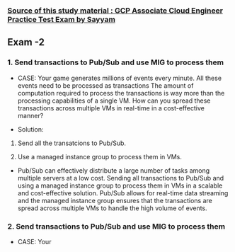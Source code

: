 ### [Source of this study material : GCP Associate Cloud Engineer Practice Test Exam by Sayyam](https://www.udemy.com/course/latest-gcp-ace-google-associate-cloud-engineer-practice-exams-tests)


## Exam -2

### 1. Send transactions to Pub/Sub and use MIG to process them

- CASE: Your game generates millions of events every minute. All these events need to be processed as transactions The amount of computation required to process the transactions is way more than the processing capabilities of a single VM. How can you spread these transactions across multiple VMs in real-time in a cost-effective manner?


- Solution: 

1. Send all the transatcions to Pub/Sub.

2. Use a managed instance group to process them in VMs. 


- Pub/Sub can effectively distribute a large number of tasks among multiple servers at a low cost. Sending all transactions to Pub/Sub and using a managed instance group to process them in VMs in a scalable and cost-effective solution. Pub/Sub allows for real-time data streaming and the managed instance group ensures that the transactions are spread across multiple VMs to handle the high volume of events.


### 2. Send transactions to Pub/Sub and use MIG to process them

- CASE: Your 